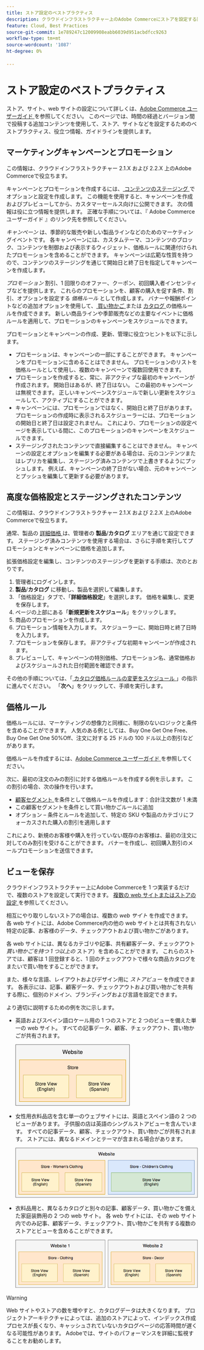 ```yaml
---
title: ストア設定のベストプラクティス
description: クラウドインフラストラクチャー上のAdobe Commerceにストアを設定する際のベストプラクティスについては、こちらを参照してください。
feature: Cloud, Best Practices
source-git-commit: 1e789247c12009908eabb6039d951acbdfcc9263
workflow-type: tm+mt
source-wordcount: '1087'
ht-degree: 0%

---
```


# ストア設定のベストプラクティス

ストア、サイト、web サイトの設定について詳しくは、[Adobe Commerce ユーザーガイド ](https://experienceleague.adobe.com/docs/commerce-admin/user-guides/home.html) を参照してください。 このページでは、時間の経過とバージョン間で投稿する追加コンテンツを使用して、ストア、サイトなどを設定するためのベストプラクティス、役立つ情報、ガイドラインを提供します。

## マーケティングキャンペーンとプロモーション

この情報は、クラウドインフラストラクチャー 2.1.X および 2.2.X 上のAdobe Commerceで役立ちます。

キャンペーンとプロモーションを作成するには、[ コンテンツのステージング ](https://experienceleague.adobe.com/docs/commerce-admin/content-design/staging/content-staging.html) でオプションと設定を作成します。 この機能を使用すると、キャンペーンを作成およびプレビューしてから、カスタマーセールス向けに公開できます。 次の情報は役に立つ情報を提供します。 正確な手順については、『 Adobe Commerce ユーザーガイド 』のリンク先を参照してください。

_キャンペーン_ は、季節的な販売や新しい製品ラインなどのためのマーケティングイベントです。 各キャンペーンには、カスタムテーマ、コンテンツのブロック、コンテンツを制御および表示するウィジェット、価格ルールに関連付けられたプロモーションを含めることができます。 キャンペーンは広範な性質を持つので、コンテンツのステージングを通じて開始日と終了日を指定してキャンペーンを作成します。

_プロモーション_ 割引、1 回限りのオファー、クーポン、初回購入者インセンティブなどを提供します。 これらのプロモーションを、顧客の購入を促す条件、割引、オプションを設定する _価格ルール_ として作成します。 バナーや報酬ポイントなどの追加オプションを使用して、[ 買い物かご ](https://experienceleague.adobe.com/docs/commerce-admin/marketing/promotions/cart-rules/price-rules-cart.html) または [ カタログ ](https://experienceleague.adobe.com/docs/commerce-admin/marketing/promotions/catalog-rules/price-rules-catalog.html) の価格ルールを作成できます。 新しい商品ラインや季節販売などの主要なイベントに価格ルールを適用して、プロモーションのキャンペーンをスケジュールできます。

プロモーションとキャンペーンの作成、更新、管理に役立つヒントを以下に示します。

* プロモーションは、キャンペーンの一部にすることができます。 キャンペーンをプロモーションに含めることはできません。 プロモーションのリストを価格ルールとして使用し、複数のキャンペーンで複数回使用できます。
* プロモーションを作成すると、常に、非アクティブな最初のキャンペーンが作成されます。 開始日はあるが、終了日はない。 この最初のキャンペーンは無視できます。 正しいキャンペーンスケジュールで新しい更新をスケジュールして、アクティブにすることができます。
* キャンペーンには、プロモーションではなく、開始日と終了日があります。 プロモーションの作成時に表示されるスケジューラーには、プロモーションの開始日と終了日は設定されません。 これにより、プロモーションの設定ページを表示している間に、このプロモーションのキャンペーンをスケジュールできます。
* ステージングされたコンテンツで直接編集することはできません。 キャンペーンの設定とオプションを編集する必要がある場合は、元のコンテンツまたはレプリカを編集し、ステージング済みコンテンツで上書きするようにプッシュします。 例えば、キャンペーンの終了日がない場合、元のキャンペーンとプッシュを編集して更新する必要があります。

## 高度な価格設定とステージングされたコンテンツ

この情報は、クラウドインフラストラクチャー 2.1.X および 2.2.X 上のAdobe Commerceで役立ちます。

通常、製品の [ 詳細価格 ](https://experienceleague.adobe.com/docs/commerce-admin/catalog/products/pricing/pricing-advanced.html) は、管理者の **製品**/**カタログ** エリアを通じて設定できます。 ステージング済みコンテンツを使用する場合は、さらに手順を実行してプロモーションとキャンペーンに価格を追加します。

拡張価格設定を編集し、コンテンツのステージングを更新する手順は、次のとおりです。

1. 管理者にログインします。
1. **製品**/**カタログ** に移動し、製品を選択して編集します。
1. 「価格設定」タブで、「**詳細価格設定**」を選択します。 価格を編集し、変更を保存します。
1. ページの上部にある「**新規更新をスケジュール**」をクリックします。
1. 商品のプロモーションを作成します。
1. プロモーション情報を入力します。 スケジューラーに、開始日時と終了日時を入力します。
1. プロモーションを保存します。 非アクティブな初期キャンペーンが作成されます。
1. プレビューして、キャンペーンの特別価格、プロモーション名、通常価格およびスケジュールされた日付範囲を確認できます。

その他の手順については、「[ カタログ価格ルールの変更をスケジュール ](https://experienceleague.adobe.com/docs/commerce-admin/marketing/promotions/catalog-rules/price-rule-catalog-scheduled-changes.html)」の指示に進んでください。 「**次へ**」をクリックして、手順を実行します。

## 価格ルール

価格ルールには、マーケティングの想像力と同様に、制限のないロジックと条件を含めることができます。 人気のある例としては、Buy One Get One Free、Buy One Get One 50%Off、注文に対する 25 ドルの 100 ドル以上の割引などがあります。

価格ルールを作成するには、[Adobe Commerce ユーザーガイド ](https://experienceleague.adobe.com/docs/commerce-admin/marketing/promotions/catalog-rules/price-rules-catalog-create.html) を参照してください。

次に、最初の注文のみの割引に対する価格ルールを作成する例を示します。 この割引の場合、次の操作を行います。

* [ 顧客セグメント ](https://experienceleague.adobe.com/en/docs/commerce-admin/customers/segments/customer-segment-price-rule) を条件として価格ルールを作成します：合計注文数が 1 未満
* この顧客セグメントを条件として買い物かごルールに追加
* オプション – 条件とルールを追加して、特定の SKU や製品のカテゴリにフォーカスされた購入の割引を適用します

これにより、新規のお客様や購入を行っていない既存のお客様は、最初の注文に対してのみ割引を受けることができます。 バナーを作成し、初回購入割引のメールプロモーションを送信できます。

## ビューを保存

クラウドインフラストラクチャー上にAdobe Commerceを 1 つ実装するだけで、複数のストアを設定して実行できます。 [ 複数の web サイトまたはストアの設定 ](multiple-sites.md) を参照してください。

相互にやり取りしないストアの場合は、複数の _web サイト_ を作成できます。 各 web サイトには、Adobe Commerce内の他の web サイトとは共有されない特定の記事、お客様のデータ、チェックアウトおよび買い物かごがあります。

各 web サイトには、異なるカテゴリや記事、共有顧客データ、チェックアウト _買い物かごを持つ 1 つ以上の_ ストア）を含めることができます。 これらのストアでは、顧客は 1 回登録すると、1 回のチェックアウトで様々な商品カタログをまたいで買い物をすることができます。

また、様々な言語、レイアウトおよびデザイン用に _ストアビュー_ を作成できます。 各表示には、記事、顧客データ、チェックアウトおよび買い物かごを共有する際に、個別のドメイン、ブランディングおよび言語を設定できます。

より適切に説明するための例を次に示します。

* 英語およびスペイン語ロケール用の 1 つのストアと 2 つのビューを備えた単一の web サイト。 すべての記事データ、顧客、チェックアウト、買い物かごが共有されます。

  ![ ストアの例 1](../../assets/example-store1.png)

* 女性用衣料品店を含む単一のウェブサイトには、英語とスペイン語の 2 つのビューがあります。 子供服の店は英語のシングルストアビューを含んでいます。 すべての記事データ、顧客、チェックアウト、買い物かごが共有されます。 ストアには、異なるドメインとテーマが含まれる場合があります。

  ![ ストアの例 2](../../assets/example-store2.png)

* 衣料品用と、異なるカタログと別々の記事、顧客データ、買い物かごを備えた家庭装飾用の 2 つの web サイト。 各 web サイトには、その web サイト内でのみ記事、顧客データ、チェックアウト、買い物かごを共有する複数のストアとビューを含めることができます。

  ![ ストアの例 3](../../assets/example-store3.png)

>[!WARNING]
>
>Web サイトやストアの数を増やすと、カタログデータは大きくなります。 プロジェクトアーキテクチャによっては、追加のストアによって、インデックス作成プロセスが長くなり、キャッシュされていないカタログページの応答時間が遅くなる可能性があります。 Adobeでは、サイトのパフォーマンスを詳細に監視することをお勧めします。
